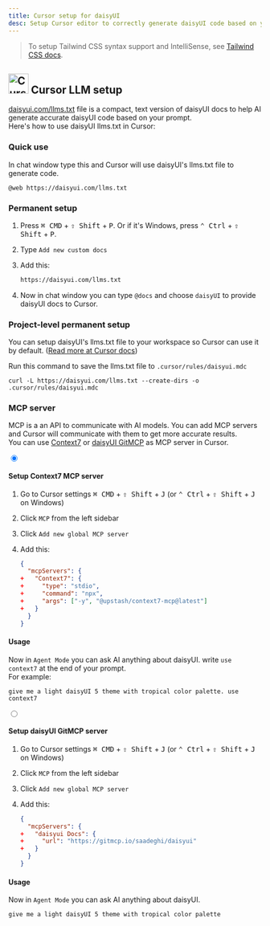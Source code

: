 ```yaml
---
title: Cursor setup for daisyUI
desc: Setup Cursor editor to correctly generate daisyUI code based on your prompt.
---
```


<script>
  import Translate from "$components/Translate.svelte"
</script>

> To setup Tailwind CSS syntax support and IntelliSense, see [Tailwind CSS docs](https://tailwindcss.com/docs/editor-setup).

## <img src="https://img.daisyui.com/images/logos/cursor.webp" alt="Cursor" width="40" height="40" class="inline-block me-2 -mt-1 not-prose"> Cursor LLM setup

[daisyui.com/llms.txt](https://daisyui.com/llms.txt) file is a compact, text version of daisyUI docs to help AI generate accurate daisyUI code based on your prompt.  
Here's how to use daisyUI llms.txt in Cursor:

### Quick use

In chat window type this and Cursor will use daisyUI's llms.txt file to generate code.

```md:prompt
@web https://daisyui.com/llms.txt
```

### Permanent setup

1. Press <kbd class="kbd">⌘ CMD</kbd> + <kbd class="kbd">⇧ Shift</kbd> + <kbd class="kbd">P</kbd>. Or if it's Windows, press <kbd class="kbd">⌃ Ctrl</kbd> + <kbd class="kbd">⇧ Shift</kbd> + <kbd class="kbd">P</kbd>.
2. Type `Add new custom docs`
3. Add this:

   ```md
   https://daisyui.com/llms.txt
   ```

4. Now in chat window you can type `@docs` and choose `daisyUI` to provide daisyUI docs to Cursor.

### Project-level permanent setup

You can setup daisyUI's llms.txt file to your workspace so Cursor can use it by default. ([Read more at Cursor docs](https://docs.cursor.com/context/rules))

Run this command to save the llms.txt file to `.cursor/rules/daisyui.mdc`

```sh:Terminal
curl -L https://daisyui.com/llms.txt --create-dirs -o .cursor/rules/daisyui.mdc
```

### MCP server

MCP is a an API to communicate with AI models. You can add MCP servers and Cursor will communicate with them to get more accurate results.  
You can use [Context7](https://context7.com/) or [daisyUI GitMCP](https://gitmcp.io/saadeghi/daisyui) as MCP server in Cursor.

<div class="tabs tabs-lift max-sm:tabs-sm">
  <input type="radio" name="mcp_options" class="tab" aria-label="Context7" checked />
  <div class="tab-content bg-base-100 border-base-300 px-12 py-3">

#### Setup Context7 MCP server

1. Go to Cursor settings <kbd class="kbd">⌘ CMD</kbd> + <kbd class="kbd">⇧ Shift</kbd> + <kbd class="kbd">J</kbd> (or <kbd class="kbd">⌃ Ctrl</kbd> + <kbd class="kbd">⇧ Shift</kbd> + <kbd class="kbd">J</kbd> on Windows)
2. Click `MCP` from the left sidebar
3. Click `Add new global MCP server`
4. Add this:

   ```diff:~/.cursor/mcp.json
   {
     "mcpServers": {
   +   "Context7": {
   +     "type": "stdio",
   +     "command": "npx",
   +     "args": ["-y", "@upstash/context7-mcp@latest"]
   +   }
     }
   }
   ```

#### Usage

Now in `Agent Mode` you can ask AI anything about daisyUI. write `use context7` at the end of your prompt.  
For example:

```md:prompt
give me a light daisyUI 5 theme with tropical color palette. use context7
```

  </div>

  <input type="radio" name="mcp_options" class="tab" aria-label="GitMCP" />
  <div class="tab-content bg-base-100 border-base-300 px-12 py-3">

#### Setup daisyUI GitMCP server

1. Go to Cursor settings <kbd class="kbd">⌘ CMD</kbd> + <kbd class="kbd">⇧ Shift</kbd> + <kbd class="kbd">J</kbd> (or <kbd class="kbd">⌃ Ctrl</kbd> + <kbd class="kbd">⇧ Shift</kbd> + <kbd class="kbd">J</kbd> on Windows)
2. Click `MCP` from the left sidebar
3. Click `Add new global MCP server`
4. Add this:

   ```diff:~/.cursor/mcp.json
   {
     "mcpServers": {
   +   "daisyui Docs": {
   +     "url": "https://gitmcp.io/saadeghi/daisyui"
   +   }
     }
   }
   ```

#### Usage

Now in `Agent Mode` you can ask AI anything about daisyUI.

```md:prompt
give me a light daisyUI 5 theme with tropical color palette
```

</div>
</div>
